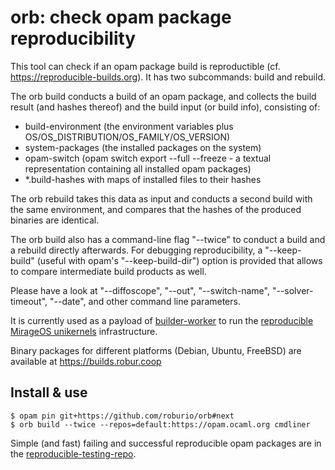 # orb: check opam package reproducibility

This tool can check if an opam package build is reproductible (cf.
https://reproducible-builds.org). It has two subcommands: build and rebuild.

The orb build conducts a build of an opam package, and collects the build result
(and hashes thereof) and the build input (or build info), consisting of:
- build-environment (the environment variables plus OS/OS_DISTRIBUTION/OS_FAMILY/OS_VERSION)
- system-packages (the installed packages on the system)
- opam-switch (opam switch export --full --freeze - a textual representation containing all installed opam packages)
- *.build-hashes with maps of installed files to their hashes

The orb rebuild takes this data as input and conducts a second build with the same environment, and compares that the hashes of the produced binaries are identical.

The orb build also has a command-line flag "--twice" to conduct a build and a
rebuild directly afterwards. For debugging reproducibility, a "--keep-build"
(useful with opam's "--keep-build-dir") option is provided that allows to
compare intermediate build products as well.

Please have a look at "--diffoscope", "--out", "--switch-name",
"--solver-timeout", "--date", and other command line parameters.

It is currently used as a payload of
[builder-worker](https://github.com/roburio/builder) to run the
[reproducible MirageOS unikernels](https://builds.robur.coop) infrastructure.

Binary packages for different platforms (Debian, Ubuntu, FreeBSD) are available
at https://builds.robur.coop

## Install & use

```
$ opam pin git+https://github.com/roburio/orb#next
$ orb build --twice --repos=default:https://opam.ocaml.org cmdliner
```

Simple (and fast) failing and successful reproducible opam packages are in the
[reproducible-testing-repo](https://github.com/roburio/reproducible-testing-repo).
